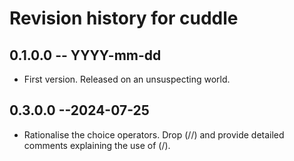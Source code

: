# Revision history for cuddle

## 0.1.0.0 -- YYYY-mm-dd

* First version. Released on an unsuspecting world.

## 0.3.0.0 --2024-07-25

* Rationalise the choice operators. Drop (//) and provide detailed comments
  explaining the use of (/).
